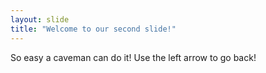 ```yaml
---
layout: slide
title: "Welcome to our second slide!"
---
```

So easy a caveman can do it!
Use the left arrow to go back!
